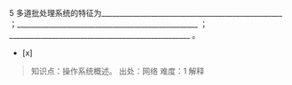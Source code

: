 5
多道批处理系统的特征为___________________________________________________
；___________________________________________________
；___________________________________________________ 。
- [x]  

> 知识点：操作系统概述。
> 出处：网络
> 难度：1
> 解释
